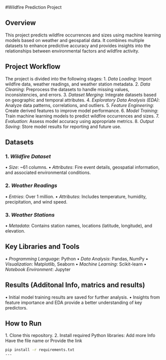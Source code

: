 #Wildfire Prediction Project

## Overview
This project predicts wildfire occurrences and sizes using machine learning models based on weather and geospatial data. It combines multiple datasets to enhance predictive accuracy and provides insights into the relationships between environmental factors and wildfire activity.

## Project Workflow
The project is divided into the following stages:
1.⁠ ⁠*Data Loading*: Import wildfire data, weather readings, and weather station metadata.
2.⁠ ⁠*Data Cleaning*: Preprocess the datasets to handle missing values, inconsistencies, and errors.
3.⁠ ⁠*Dataset Merging*: Integrate datasets based on geographic and temporal attributes.
4.⁠ ⁠*Exploratory Data Analysis (EDA)*: Analyze data patterns, correlations, and outliers.
5.⁠ ⁠*Feature Engineering*: Create derived features to improve model performance.
6.⁠ ⁠*Model Training*: Train machine learning models to predict wildfire occurrences and sizes.
7.⁠ ⁠*Evaluation*: Assess model accuracy using appropriate metrics.
8.⁠ ⁠*Output Saving*: Store model results for reporting and future use.

## Datasets
### 1. *Wildfire Dataset*
•⁠  ⁠*Size*: ~61 columns.
•⁠  ⁠*Attributes*: Fire event details, geospatial information, and associated environmental conditions.

### 2. *Weather Readings*
•⁠  ⁠*Entries*: Over 1 million.
•⁠  ⁠*Attributes*: Includes temperature, humidity, precipitation, and wind speed.

### 3. *Weather Stations*
•⁠  ⁠*Metadata*: Contains station names, locations (latitude, longitude), and elevation.

## Key Libraries and Tools
•⁠  ⁠*Programming Language*: Python
•⁠  ⁠*Data Analysis*: Pandas, NumPy
•⁠  ⁠*Visualization*: Matplotlib, Seaborn
•⁠  ⁠*Machine Learning*: Scikit-learn
•⁠  ⁠*Notebook Environment*: Jupyter

## Results (Additonal Info, matrics and results)
•⁠  ⁠Initial model training results are saved for further analysis.
•⁠  ⁠Insights from feature importance and EDA provide a better understanding of key predictors.

## How to Run
1.⁠ ⁠Clone this repository.
2.⁠ ⁠Install required Python libraries: 
Add more Info 
Have the file name or Provide the link

   ```bash
   pip install -r requirements.txt
---